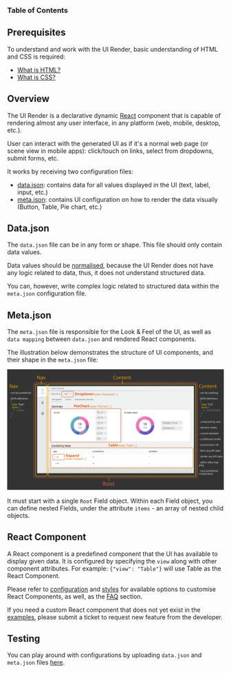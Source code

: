 ### Table of Contents

## Prerequisites

To understand and work with the UI Render, basic understanding of HTML and CSS is required:
- [What is HTML?](https://www.w3schools.com/whatis/whatis_html.asp)
- [What is CSS?](https://www.w3schools.com/whatis/whatis_css.asp)


## Overview

The UI Render is a declarative dynamic [React](https://reactjs.org/) component that is capable of rendering almost any user interface, in any platform (web, mobile, desktop, etc.).

User can interact with the generated UI as if it's a normal web page (or scene view in mobile apps): click/touch on links, select from dropdowns, submit forms, etc.

It works by receiving two configuration files:
- [data.json](#datajson): contains data for all values displayed in the UI (text, label, input, etc.)
- [meta.json](#metajson): contains UI configuration on how to render the data visually (Button, Table, Pie chart, etc.)


## Data.json

The `data.json` file can be in any form or shape. This file should only contain data values. 

Data values should be [normalised](https://docs.microsoft.com/en-us/office/troubleshoot/access/database-normalization-description), because the UI Render does not have any logic related to data, thus, it does not understand structured data.

You can, however, write complex logic related to structured data within the `meta.json` configuration file.

## Meta.json

The `meta.json` file is responsible for the Look & Feel of the UI, as well as `data mapping` between `data.json` and rendered React components.

The illustration below demonstrates the structure of UI components, and their shape in the `meta.json` file:

![ui-architecture](/static/images/ui-architecture.png)

It must start with a single `Root` Field object. Within each Field object, you can define nested Fields, under the attribute `items` - an array of nested child objects.

## React Component

A React component is a predefined component that the UI has available to display given data. 
It is configured by specifying the `view` along with other component attributes.
For example: `{"view": "Table"}` will use Table as the React Component.

Please refer to [configuration](/docs/configuration) and [styles](/docs/styles) for available options to customise React Components, as well, as the [FAQ](/docs/faq) section.

If you need a custom React component that does not yet exist in the [examples](/docs/examples), please submit a ticket to request new feature from the developer.

## Testing

You can play around with configurations by uploading `data.json` and `meta.json` files [here](/demo).
